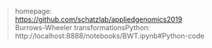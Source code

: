 >  homepage:  
https://github.com/schatzlab/appliedgenomics2019  
Burrows-Wheeler transformationsPython:  
http://localhost:8888/notebooks/BWT.ipynb#Python-code
